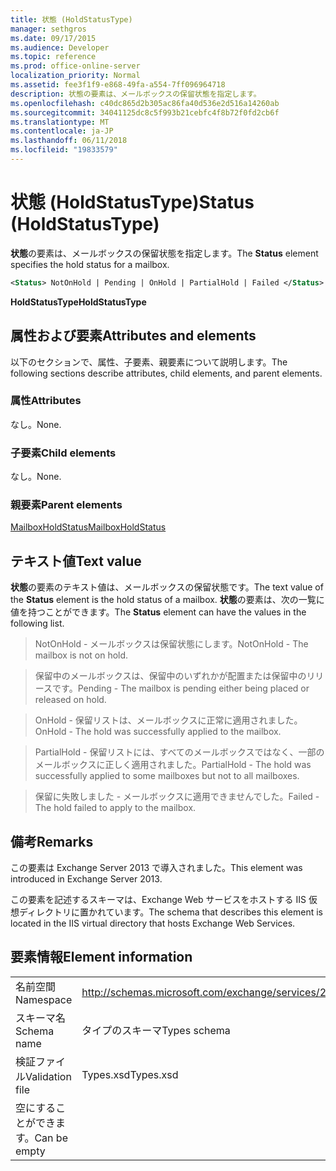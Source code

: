 ```yaml
---
title: 状態 (HoldStatusType)
manager: sethgros
ms.date: 09/17/2015
ms.audience: Developer
ms.topic: reference
ms.prod: office-online-server
localization_priority: Normal
ms.assetid: fee3f1f9-e868-49fa-a554-7ff096964718
description: 状態の要素は、メールボックスの保留状態を指定します。
ms.openlocfilehash: c40dc865d2b305ac86fa40d536e2d516a14260ab
ms.sourcegitcommit: 34041125dc8c5f993b21cebfc4f8b72f0fd2cb6f
ms.translationtype: MT
ms.contentlocale: ja-JP
ms.lasthandoff: 06/11/2018
ms.locfileid: "19833579"
---
```

# <a name="status-holdstatustype"></a><span data-ttu-id="7f37a-103">状態 (HoldStatusType)</span><span class="sxs-lookup"><span data-stu-id="7f37a-103">Status (HoldStatusType)</span></span>

<span data-ttu-id="7f37a-104">**状態**の要素は、メールボックスの保留状態を指定します。</span><span class="sxs-lookup"><span data-stu-id="7f37a-104">The **Status** element specifies the hold status for a mailbox.</span></span> 
  
```XML
<Status> NotOnHold | Pending | OnHold | PartialHold | Failed </Status>
```

 <span data-ttu-id="7f37a-105">**HoldStatusType**</span><span class="sxs-lookup"><span data-stu-id="7f37a-105">**HoldStatusType**</span></span>
## <a name="attributes-and-elements"></a><span data-ttu-id="7f37a-106">属性および要素</span><span class="sxs-lookup"><span data-stu-id="7f37a-106">Attributes and elements</span></span>

<span data-ttu-id="7f37a-107">以下のセクションで、属性、子要素、親要素について説明します。</span><span class="sxs-lookup"><span data-stu-id="7f37a-107">The following sections describe attributes, child elements, and parent elements.</span></span>
  
### <a name="attributes"></a><span data-ttu-id="7f37a-108">属性</span><span class="sxs-lookup"><span data-stu-id="7f37a-108">Attributes</span></span>

<span data-ttu-id="7f37a-109">なし。</span><span class="sxs-lookup"><span data-stu-id="7f37a-109">None.</span></span>
  
### <a name="child-elements"></a><span data-ttu-id="7f37a-110">子要素</span><span class="sxs-lookup"><span data-stu-id="7f37a-110">Child elements</span></span>

<span data-ttu-id="7f37a-111">なし。</span><span class="sxs-lookup"><span data-stu-id="7f37a-111">None.</span></span>
  
### <a name="parent-elements"></a><span data-ttu-id="7f37a-112">親要素</span><span class="sxs-lookup"><span data-stu-id="7f37a-112">Parent elements</span></span>

[<span data-ttu-id="7f37a-113">MailboxHoldStatus</span><span class="sxs-lookup"><span data-stu-id="7f37a-113">MailboxHoldStatus</span></span>](mailboxholdstatus.md)
  
## <a name="text-value"></a><span data-ttu-id="7f37a-114">テキスト値</span><span class="sxs-lookup"><span data-stu-id="7f37a-114">Text value</span></span>

<span data-ttu-id="7f37a-115">**状態**の要素のテキスト値は、メールボックスの保留状態です。</span><span class="sxs-lookup"><span data-stu-id="7f37a-115">The text value of the **Status** element is the hold status of a mailbox.</span></span> <span data-ttu-id="7f37a-116">**状態**の要素は、次の一覧に値を持つことができます。</span><span class="sxs-lookup"><span data-stu-id="7f37a-116">The **Status** element can have the values in the following list.</span></span> 
  
> <span data-ttu-id="7f37a-117">NotOnHold - メールボックスは保留状態にします。</span><span class="sxs-lookup"><span data-stu-id="7f37a-117">NotOnHold - The mailbox is not on hold.</span></span>
    
> <span data-ttu-id="7f37a-118">保留中のメールボックスは、保留中のいずれかが配置または保留中のリリースです。</span><span class="sxs-lookup"><span data-stu-id="7f37a-118">Pending - The mailbox is pending either being placed or released on hold.</span></span> 
    
> <span data-ttu-id="7f37a-119">OnHold - 保留リストは、メールボックスに正常に適用されました。</span><span class="sxs-lookup"><span data-stu-id="7f37a-119">OnHold - The hold was successfully applied to the mailbox.</span></span> 
    
> <span data-ttu-id="7f37a-120">PartialHold - 保留リストには、すべてのメールボックスではなく、一部のメールボックスに正しく適用されました。</span><span class="sxs-lookup"><span data-stu-id="7f37a-120">PartialHold - The hold was successfully applied to some mailboxes but not to all mailboxes.</span></span>
    
> <span data-ttu-id="7f37a-121">保留に失敗しました - メールボックスに適用できませんでした。</span><span class="sxs-lookup"><span data-stu-id="7f37a-121">Failed - The hold failed to apply to the mailbox.</span></span>
    
## <a name="remarks"></a><span data-ttu-id="7f37a-122">備考</span><span class="sxs-lookup"><span data-stu-id="7f37a-122">Remarks</span></span>

<span data-ttu-id="7f37a-123">この要素は Exchange Server 2013 で導入されました。</span><span class="sxs-lookup"><span data-stu-id="7f37a-123">This element was introduced in Exchange Server 2013.</span></span>
  
<span data-ttu-id="7f37a-124">この要素を記述するスキーマは、Exchange Web サービスをホストする IIS 仮想ディレクトリに置かれています。</span><span class="sxs-lookup"><span data-stu-id="7f37a-124">The schema that describes this element is located in the IIS virtual directory that hosts Exchange Web Services.</span></span>
  
## <a name="element-information"></a><span data-ttu-id="7f37a-125">要素情報</span><span class="sxs-lookup"><span data-stu-id="7f37a-125">Element information</span></span>

|||
|:-----|:-----|
|<span data-ttu-id="7f37a-126">名前空間</span><span class="sxs-lookup"><span data-stu-id="7f37a-126">Namespace</span></span>  <br/> |http://schemas.microsoft.com/exchange/services/2006/types  <br/> |
|<span data-ttu-id="7f37a-127">スキーマ名</span><span class="sxs-lookup"><span data-stu-id="7f37a-127">Schema name</span></span>  <br/> |<span data-ttu-id="7f37a-128">タイプのスキーマ</span><span class="sxs-lookup"><span data-stu-id="7f37a-128">Types schema</span></span>  <br/> |
|<span data-ttu-id="7f37a-129">検証ファイル</span><span class="sxs-lookup"><span data-stu-id="7f37a-129">Validation file</span></span>  <br/> |<span data-ttu-id="7f37a-130">Types.xsd</span><span class="sxs-lookup"><span data-stu-id="7f37a-130">Types.xsd</span></span>  <br/> |
|<span data-ttu-id="7f37a-131">空にすることができます。</span><span class="sxs-lookup"><span data-stu-id="7f37a-131">Can be empty</span></span>  <br/> ||
   

